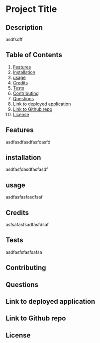 # Project Title

## Description
asdfsdff

## Table of Contents
1. [Features](#Features)
2. [Installation](#installation)
3. [usage](#usage)
4. [Credits](#Credits)
5. [Tests](#Tests)
6. [Contributing](#Contributing)
7. [Questions](#Questions)
8. [Link to deployed application](#link-to-deployed-applicatoin)
9. [Link to Github repo](#link-to-github-repo)
10. [License](#License)

## Features
asdfasdfasdfasfdasfd

## installation
asdfasfdasdfasfasdf

## usage
asdfasfasfasdfsaf

## Credits
asfsafasfsadfasfdsaf

## Tests
asdfasfsfasfsafsa

## Contributing

## Questions

## Link to deployed application

## Link to Github repo

## License
